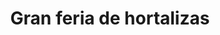 ---
title: "Gran feria de hortalizas"
url: /lecheria/gran-feria-de-hortalizas/
shop: Gemüse & Obst
---
